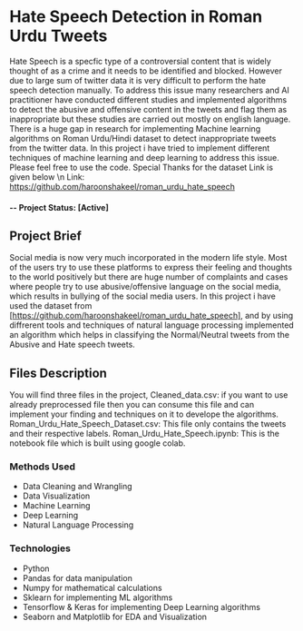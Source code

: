 # Hate Speech Detection in Roman Urdu Tweets
Hate Speech is a specfic type of a controversial content that is widely thought of as a crime and it needs to be identified and blocked. However due to large sum of twitter data it is very difficult to perform the hate speech detection manually. To address this issue many researchers and AI practitioner have conducted different studies and implemented algorithms to detect the abusive and offensive content in the tweets and flag them as inappropriate but these studies are carried out mostly on english language. There is a huge gap in research for implementing Machine learning algorithms on Roman Urdu/Hindi dataset to detect inappropriate tweets from the twitter data.
In this project i have tried to implement different techniques of machine learning and deep learning to address this issue.
Please feel free to use the code.
Special Thanks for the dataset Link is given below \n
Link: https://github.com/haroonshakeel/roman_urdu_hate_speech

#### -- Project Status: [Active]

## Project Brief
Social media is now very much incorporated in the modern life style. Most of the users try to use these platforms to express their feeling and thoughts to the world positively but there are huge number of complaints and cases where people try to use abusive/offensive language on the social media, which results in bullying of the social media users.
In this project i have used the dataset from [https://github.com/haroonshakeel/roman_urdu_hate_speech], and by using diffrerent tools and techniques of natural language processing implemented an algorithm which helps in classifying the Normal/Neutral tweets from the Abusive and Hate speech tweets.

## Files Description
You will find three files in the project, 
Cleaned_data.csv: if you want to use already preprocessed file then you can consume this file and can implement your finding and techniques on it to develope the algorithms.
Roman_Urdu_Hate_Speech_Dataset.csv: This file only contains the tweets and their respective labels.
Roman_Urdu_Hate_Speech.ipynb: This is the notebook file which is built using google colab.

### Methods Used
* Data Cleaning and Wrangling
* Data Visualization
* Machine Learning
* Deep Learning
* Natural Language Processing

### Technologies
* Python
* Pandas for data manipulation
* Numpy for mathematical calculations
* Sklearn for implementing ML algorithms
* Tensorflow & Keras for implementing Deep Learning algorithms
* Seaborn and Matplotlib for EDA and Visualization
